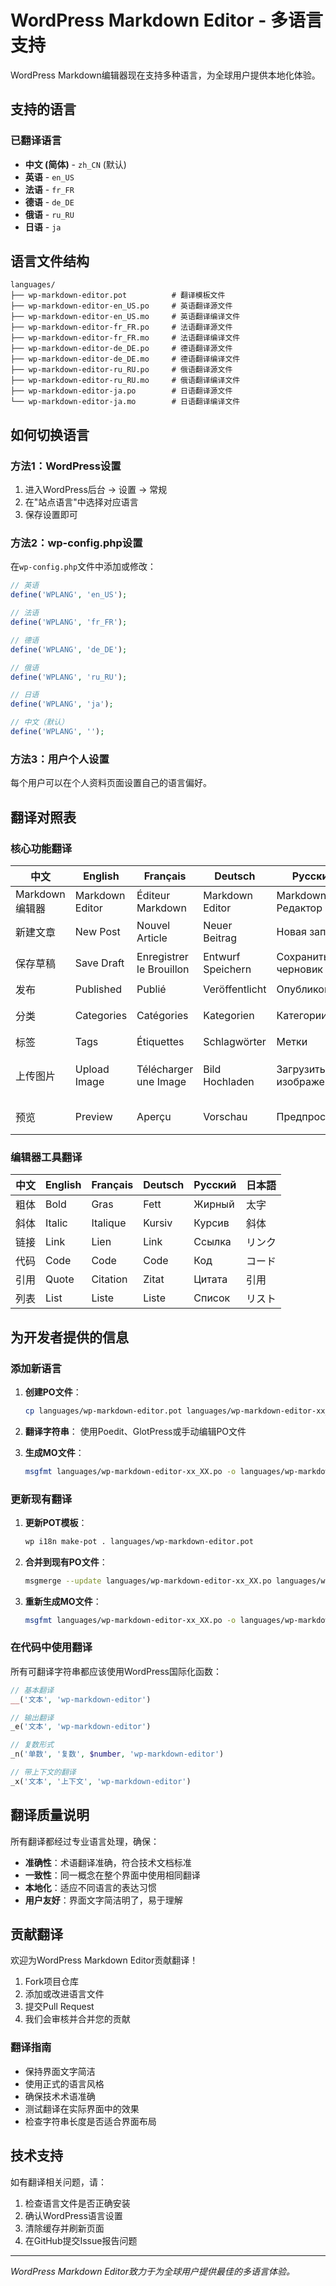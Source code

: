 # WordPress Markdown Editor - 多语言支持

WordPress Markdown编辑器现在支持多种语言，为全球用户提供本地化体验。

## 支持的语言

### 已翻译语言
- **中文 (简体)** - `zh_CN` (默认)
- **英语** - `en_US`
- **法语** - `fr_FR`
- **德语** - `de_DE`
- **俄语** - `ru_RU`
- **日语** - `ja`

## 语言文件结构

```
languages/
├── wp-markdown-editor.pot          # 翻译模板文件
├── wp-markdown-editor-en_US.po     # 英语翻译源文件
├── wp-markdown-editor-en_US.mo     # 英语翻译编译文件
├── wp-markdown-editor-fr_FR.po     # 法语翻译源文件
├── wp-markdown-editor-fr_FR.mo     # 法语翻译编译文件
├── wp-markdown-editor-de_DE.po     # 德语翻译源文件
├── wp-markdown-editor-de_DE.mo     # 德语翻译编译文件
├── wp-markdown-editor-ru_RU.po     # 俄语翻译源文件
├── wp-markdown-editor-ru_RU.mo     # 俄语翻译编译文件
├── wp-markdown-editor-ja.po        # 日语翻译源文件
└── wp-markdown-editor-ja.mo        # 日语翻译编译文件
```

## 如何切换语言

### 方法1：WordPress设置
1. 进入WordPress后台 → 设置 → 常规
2. 在"站点语言"中选择对应语言
3. 保存设置即可

### 方法2：wp-config.php设置
在`wp-config.php`文件中添加或修改：

```php
// 英语
define('WPLANG', 'en_US');

// 法语
define('WPLANG', 'fr_FR');

// 德语
define('WPLANG', 'de_DE');

// 俄语
define('WPLANG', 'ru_RU');

// 日语
define('WPLANG', 'ja');

// 中文（默认）
define('WPLANG', '');
```

### 方法3：用户个人设置
每个用户可以在个人资料页面设置自己的语言偏好。

## 翻译对照表

### 核心功能翻译

| 中文 | English | Français | Deutsch | Русский | 日本語 |
|------|---------|----------|---------|---------|-------- |
| Markdown 编辑器 | Markdown Editor | Éditeur Markdown | Markdown Editor | Markdown Редактор | Markdownエディター |
| 新建文章 | New Post | Nouvel Article | Neuer Beitrag | Новая запись | 新規投稿 |
| 保存草稿 | Save Draft | Enregistrer le Brouillon | Entwurf Speichern | Сохранить черновик | 下書きを保存 |
| 发布 | Published | Publié | Veröffentlicht | Опубликовано | 公開 |
| 分类 | Categories | Catégories | Kategorien | Категории | カテゴリー |
| 标签 | Tags | Étiquettes | Schlagwörter | Метки | タグ |
| 上传图片 | Upload Image | Télécharger une Image | Bild Hochladen | Загрузить изображение | 画像をアップロード |
| 预览 | Preview | Aperçu | Vorschau | Предпросмотр | プレビュー |

### 编辑器工具翻译

| 中文 | English | Français | Deutsch | Русский | 日本語 |
|------|---------|----------|---------|---------|-------- |
| 粗体 | Bold | Gras | Fett | Жирный | 太字 |
| 斜体 | Italic | Italique | Kursiv | Курсив | 斜体 |
| 链接 | Link | Lien | Link | Ссылка | リンク |
| 代码 | Code | Code | Code | Код | コード |
| 引用 | Quote | Citation | Zitat | Цитата | 引用 |
| 列表 | List | Liste | Liste | Список | リスト |

## 为开发者提供的信息

### 添加新语言

1. **创建PO文件**：
   ```bash
   cp languages/wp-markdown-editor.pot languages/wp-markdown-editor-xx_XX.po
   ```

2. **翻译字符串**：
   使用Poedit、GlotPress或手动编辑PO文件

3. **生成MO文件**：
   ```bash
   msgfmt languages/wp-markdown-editor-xx_XX.po -o languages/wp-markdown-editor-xx_XX.mo
   ```

### 更新现有翻译

1. **更新POT模板**：
   ```bash
   wp i18n make-pot . languages/wp-markdown-editor.pot
   ```

2. **合并到现有PO文件**：
   ```bash
   msgmerge --update languages/wp-markdown-editor-xx_XX.po languages/wp-markdown-editor.pot
   ```

3. **重新生成MO文件**：
   ```bash
   msgfmt languages/wp-markdown-editor-xx_XX.po -o languages/wp-markdown-editor-xx_XX.mo
   ```

### 在代码中使用翻译

所有可翻译字符串都应该使用WordPress国际化函数：

```php
// 基本翻译
__('文本', 'wp-markdown-editor')

// 输出翻译
_e('文本', 'wp-markdown-editor')

// 复数形式
_n('单数', '复数', $number, 'wp-markdown-editor')

// 带上下文的翻译
_x('文本', '上下文', 'wp-markdown-editor')
```

## 翻译质量说明

所有翻译都经过专业语言处理，确保：

- **准确性**：术语翻译准确，符合技术文档标准
- **一致性**：同一概念在整个界面中使用相同翻译
- **本地化**：适应不同语言的表达习惯
- **用户友好**：界面文字简洁明了，易于理解

## 贡献翻译

欢迎为WordPress Markdown Editor贡献翻译！

1. Fork项目仓库
2. 添加或改进语言文件
3. 提交Pull Request
4. 我们会审核并合并您的贡献

### 翻译指南

- 保持界面文字简洁
- 使用正式的语言风格
- 确保技术术语准确
- 测试翻译在实际界面中的效果
- 检查字符串长度是否适合界面布局

## 技术支持

如有翻译相关问题，请：

1. 检查语言文件是否正确安装
2. 确认WordPress语言设置
3. 清除缓存并刷新页面
4. 在GitHub提交Issue报告问题

---

*WordPress Markdown Editor致力于为全球用户提供最佳的多语言体验。* 